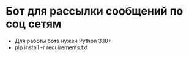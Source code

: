 <h1>Бот для рассылки сообщений по соц сетям</h1>

<ul>
    <li>
        Для работы бота нужен Python 3.10+
    </li>
    <li>
        pip install -r requirements.txt
    </li>
</ul>
